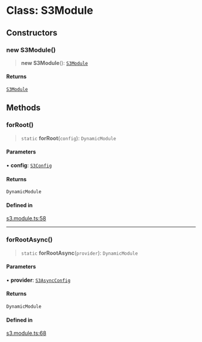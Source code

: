# Class: S3Module

## Constructors

### new S3Module()

> **new S3Module**(): [`S3Module`](S3Module.md)

#### Returns

[`S3Module`](S3Module.md)

## Methods

### forRoot()

> `static` **forRoot**(`config`): `DynamicModule`

#### Parameters

• **config**: [`S3Config`](../type-aliases/S3Config.md)

#### Returns

`DynamicModule`

#### Defined in

[s3.module.ts:58](https://github.com/LabO8/nestjs-s3/blob/49dee046307be2343007f81b5481193f2a950f4b/src/s3.module.ts#L58)

***

### forRootAsync()

> `static` **forRootAsync**(`provider`): `DynamicModule`

#### Parameters

• **provider**: [`S3AsyncConfig`](../type-aliases/S3AsyncConfig.md)

#### Returns

`DynamicModule`

#### Defined in

[s3.module.ts:68](https://github.com/LabO8/nestjs-s3/blob/49dee046307be2343007f81b5481193f2a950f4b/src/s3.module.ts#L68)
